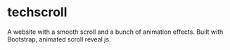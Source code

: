 # techscroll
A website with a smooth scroll and a bunch of animation effects. Built with Bootstrap, animated scroll reveal js.
